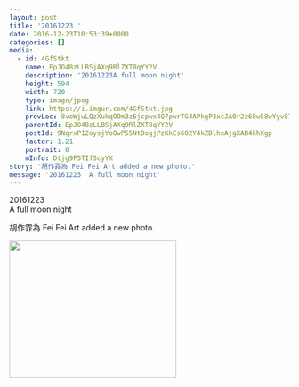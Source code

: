 ```yaml
---
layout: post
title: '20161223 ' 
date: 2016-12-23T10:53:39+0000 
categories: [] 
media:
  - id: 4GfStkt
    name: EpJO48zLLBSjAXq9RlZXT8qYY2V
    description: '20161223A full moon night'   
    height: 594
    width: 720
    type: image/jpeg
    link: https://i.imgur.com/4GfStkt.jpg
    prevLoc: 8voWjwLQzXukqOOm3z6jcpwx4Q7pwrTG4APkgP3xcJA0r2z68wS8wYyv878xI8w9k6GpV1uZgG0KDzO4hOjvzD80ODFJknEkBWE2hk8wAPrxpkCwLP8AjLKlIG6jKxP2XEsYj8JOq035cojyNxnrD6sKMJlDKLWPhgzJAg028qfWjjANYgO0tJW1Evvq8YizQEwXKYqPT5mmKqGogpfZBG2040EPh86PmVOW47fgvm08ZAgPFrARxG7kpwUlw3BroKNwFxV
    parentId: EpJO48zLLBSjAXq9RlZXT8qYY2V
    postId: 9NqrxP12oysjYoOwP55NtDogjPzKkEs602Y4kZDlhxAjgXAB4khXgp
    factor: 1.21
    portrait: 0
    mInfo: Dtjg9F5TIfScyYX
story: '胡作霏為 Fei Fei Art added a new photo.'  
message: '20161223  A full moon night'  
---
```


20161223  
A full moon night
 
 
[//]: #story:
胡作霏為 Fei Fei Art added a new photo.


[//]: #media:  
<a href="https://i.imgur.com/4GfStkt.jpg"><img src="https://i.imgur.com/4GfStkt.jpg" height="247" width="300" /></a> 
 
